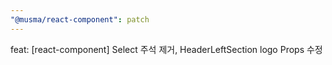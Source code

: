 ```yaml
---
"@musma/react-component": patch
---
```


feat: [react-component] Select 주석 제거, HeaderLeftSection logo Props 수정
